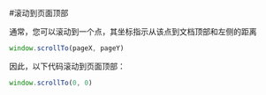 #滚动到页面顶部

通常，您可以滚动到一个点，其坐标指示从该点到文档顶部和左侧的距离

```js
window.scrollTo(pageX, pageY)
```

因此，以下代码滚动到页面顶部：

```js
window.scrollTo(0, 0)
```
